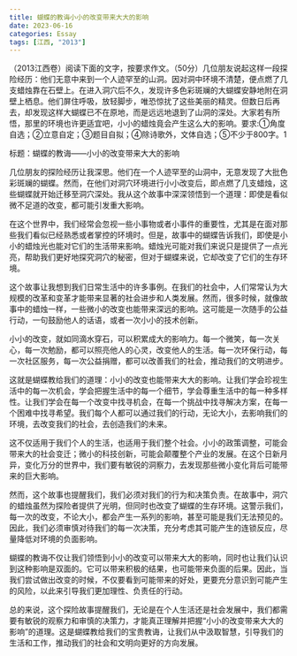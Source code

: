 ```yaml
---
title: 蝴蝶的教诲小小的改变带来大大的影响
date: 2023-06-16
categories: Essay
tags: [江西, "2013"]
---
```


（2013江西卷）阅读下面的文字，按要求作文。（50分）几位朋友说起这样一段探险经历：他们无意中来到一个人迹罕至的山洞。因对洞中环境不清楚，便点燃了几支蜡烛靠在石壁上。在进入洞穴后不久，发现许多色彩斑斓的大蝴蝶安静地附在洞壁上栖息。他们屏住呼吸，放轻脚步，唯恐惊扰了这些美丽的精灵。但数日后再去，却发现这样大蝴蝶已不在原地，而是远远地退到了山洞的深处。大家若有所悟，那里的环境也许更适宜吧，小小的蜡烛竟会产生这么大的影响。要求:①角度自选；②立意自定；③题目自拟；④除诗歌外，文体自选；⑤不少于800字。1

标题：蝴蝶的教诲——小小的改变带来大大的影响

几位朋友的探险经历让我深思。他们在一个人迹罕至的山洞中，无意发现了大批色彩斑斓的蝴蝶。然而，在他们对洞穴环境进行小小改变后，即点燃了几支蜡烛，这些蝴蝶就开始迁移至洞穴深处。我从这个故事中深深领悟到一个道理：即使是看似微不足道的改变，都可能引发重大影响。

在这个世界中，我们经常会忽视一些小事物或者小事件的重要性，尤其是在面对那些我们看似已经熟悉或者掌控的环境时。但是，故事中的蝴蝶告诉我们，即使是小小的蜡烛光也能对它们的生活带来影响。蜡烛光可能对我们来说只是提供了一点光亮，帮助我们更好地探究洞穴的秘密，但对于蝴蝶来说，它却改变了它们的生存环境。

这个故事让我想到我们日常生活中的许多事例。在我们的社会中，人们常常认为大规模的改革和变革才能带来显著的社会进步和人类发展。然而，很多时候，就像故事中的蜡烛一样，一些微小的改变也能带来深远的影响。这可能是一次随手的公益行动，一句鼓励他人的话语，或者一次小小的技术创新。

小小的改变，就如同滴水穿石，可以积累成大的影响力。每一个微笑，每一次关心，每一次勉励，都可以照亮他人的心灵，改变他人的生活。每一次环保行动，每一次社区服务，每一次公益捐赠，都可以改善我们的社会，推动我们的文明进步。

这就是蝴蝶教给我们的道理：小小的改变也能带来大大的影响。让我们学会珍视生活中的每一次机会，学会把握生活中的每一个细节，学会尊重生活中的每一种多样性。让我们学会在每一个改变中找寻机会，在每一个挑战中找寻解决方案，在每一个困难中找寻希望。我们每个人都可以通过我们的行动，无论大小，去影响我们的环境，去改变我们的社会，去创造我们的未来。

这不仅适用于我们个人的生活，也适用于我们整个社会。小小的政策调整，可能会带来大的社会变迁；微小的科技创新，可能会颠覆整个产业的发展。在这个日新月异，变化万分的世界中，我们要有敏锐的洞察力，去发现那些微小变化背后可能带来的巨大影响。

然而，这个故事也提醒我们，我们必须对我们的行为和决策负责。在故事中，洞穴的蜡烛虽然为探险者提供了光明，但同时也改变了蝴蝶的生存环境。这警示我们，每一次的改变，不论大小，都会产生一系列的影响，甚至可能是我们无法预见的。因此，我们必须审慎对待我们的每一次决策，充分考虑其可能产生的连锁反应，尽量降低对环境的负面影响。

蝴蝶的教诲不仅让我们领悟到小小的改变可以带来大大的影响，同时也让我们认识到这种影响是双面的。它可以带来积极的结果，也可能带来负面的后果。因此，当我们尝试做出改变的时候，不仅要看到可能带来的好处，更要充分意识到可能产生的风险，以此来引导我们更加理性、负责任的行动。

总的来说，这个探险故事提醒我们，无论是在个人生活还是社会发展中，我们都需要有敏锐的观察力和审慎的决策力，才能真正理解并把握“小小的改变带来大大的影响”的道理。这是蝴蝶教给我们的宝贵教诲，让我们从中汲取智慧，引导我们的生活和工作，推动我们的社会和文明向更好的方向发展。